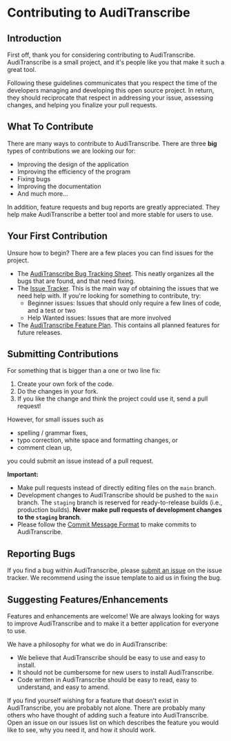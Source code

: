 # Contributing to AudiTranscribe

## Introduction

First off, thank you for considering contributing to AudiTranscribe. AudiTranscribe is a small project, and it's people
like you that make it such a great tool.

Following these guidelines communicates that you respect the time of the developers managing and developing this open
source project. In return, they should reciprocate that respect in addressing your issue, assessing changes, and helping
you finalize your pull requests.

## What To Contribute

There are many ways to contribute to AudiTranscribe. There are three **big** types of contributions we are looking our
for:

- Improving the design of the application
- Improving the efficiency of the program
- Fixing bugs
- Improving the documentation
- And much more...

In addition, feature requests and bug reports are greatly appreciated. They help make AudiTranscribe a better tool and
more stable for users to use.

## Your First Contribution

Unsure how to begin? There are a few places you can find issues for the project.

- The [AudiTranscribe Bug Tracking Sheet](https://github.com/orgs/AudiTranscribe/projects/2). This neatly organizes all
  the bugs that are found, and that need fixing.
- The [Issue Tracker](https://github.com/AudiTranscribe/AudiTranscribe/issues). This is the main way of obtaining the
  issues that we need help with. If you're looking for something to contribute, try:
    - Beginner issues: Issues that should only require a few lines of code, and a test or two
    - Help Wanted issues: Issues that are more involved
- The [AudiTranscribe Feature Plan](https://github.com/orgs/AudiTranscribe/projects/3). This contains all planned
  features for future releases.

## Submitting Contributions

For something that is bigger than a one or two line fix:

1. Create your own fork of the code.
2. Do the changes in your fork.
3. If you like the change and think the project could use it, send a pull request!

However, for small issues such as

- spelling / grammar fixes,
- typo correction, white space and formatting changes, or
- comment clean up,

you could submit an issue instead of a pull request.

**Important:**

- Make pull requests instead of directly editing files on the `main` branch.
- Development changes to AudiTranscribe should be pushed to the `main` branch. The `staging` branch is reserved for
  ready-to-release builds (i.e., production builds). **Never make pull requests of development changes to the `staging`
  branch**.
- Please follow the [Commit Message Format](commit_message_format.md) to make commits to AudiTranscribe.

## Reporting Bugs

If you find a bug within AudiTranscribe, please
[submit an issue](https://github.com/AudiTranscribe/AudiTranscribe/issues) on the issue tracker. We recommend using the
issue template to aid us in fixing the bug.

## Suggesting Features/Enhancements

Features and enhancements are welcome! We are always looking for ways to improve AudiTranscribe and to make it a better
application for everyone to use.

We have a philosophy for what we do in AudiTranscribe:

- We believe that AudiTranscribe should be easy to use and easy to install.
- It should not be cumbersome for new users to install AudiTranscribe.
- Code written in AudiTranscribe should be easy to read, easy to understand, and easy to amend.

If you find yourself wishing for a feature that doesn't exist in AudiTranscribe, you are probably not alone. There are
probably many others who have thought of adding such a feature into AudiTranscribe. Open an issue on our issues list on
which describes the feature you would like to see, why you need it, and how it should work.
